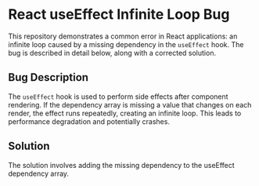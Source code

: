 # React useEffect Infinite Loop Bug

This repository demonstrates a common error in React applications: an infinite loop caused by a missing dependency in the `useEffect` hook.  The bug is described in detail below, along with a corrected solution.

## Bug Description

The `useEffect` hook is used to perform side effects after component rendering. If the dependency array is missing a value that changes on each render, the effect runs repeatedly, creating an infinite loop. This leads to performance degradation and potentially crashes.

## Solution

The solution involves adding the missing dependency to the useEffect dependency array.